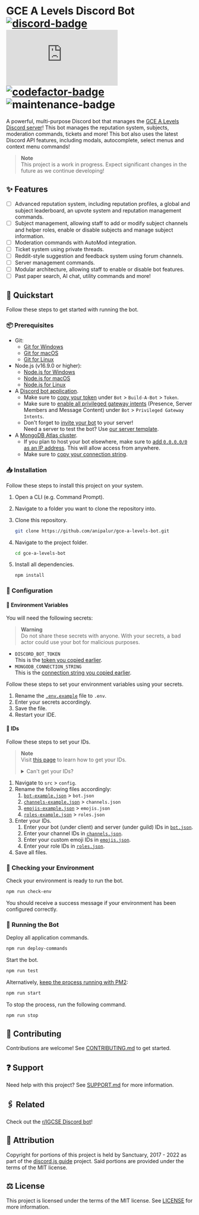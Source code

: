 # GCE A Levels Discord Bot <br/> [![discord-badge]][discord-link] [![discord-js-badge]][discord-js-link] [![codefactor-badge]][codefactor-link] ![maintenance-badge]

A powerful, multi-purpose Discord bot that manages the [GCE A Levels Discord server][discord-link]!
This bot manages the reputation system, subjects, moderation commands, tickets and more!
This bot also uses the latest Discord API features, including modals, autocomplete, select menus and context menu commands!

> **Note**  
> This project is a work in progress. Expect significant changes in the future as we continue developing!

## ✨ Features

- [ ] Advanced reputation system, including reputation profiles, a global and subject leaderboard, an upvote system and reputation management commands.
- [ ] Subject management, allowing staff to add or modify subject channels and helper roles, enable or disable subjects and manage subject information.
- [ ] Moderation commands with AutoMod integration.
- [ ] Ticket system using private threads.
- [ ] Reddit-style suggestion and feedback system using forum channels.
- [ ] Server management commands.
- [ ] Modular architecture, allowing staff to enable or disable bot features.
- [ ] Past paper search, AI chat, utility commands and more!

## 📖 Quickstart

Follow these steps to get started with running the bot.

### 📦 Prerequisites

- Git:
  - [Git for Windows](https://git-scm.com/download/win "Download Git for Windows.")
  - [Git for macOS](https://git-scm.com/download/mac "Download Git for macOS.")
  - [Git for Linux](https://git-scm.com/download/linux "Download Git for Linux.")
- Node.js (v16.9.0 or higher):
  - [Node.js for Windows](https://nodejs.org "Download Node.js for Windows.")
  - [Node.js for macOS](https://nodejs.org "Download Node.js for macOS.")
  - [Node.js for Linux](https://nodejs.org/en/download/package-manager "Download Node.js for Linux.")
- A [Discord bot application](https://discordjs.guide/preparations/setting-up-a-bot-application.html#creating-your-bot "Learn how to create a Discord bot application.").
  - <a name="copy-your-token">Make sure to [copy your token](https://discordjs.guide/preparations/setting-up-a-bot-application.html#your-bot-s-token "Learn how to copy your token.")
    under `Bot` > `Build-A-Bot` > `Token`.</a>
  - Make sure to [enable all privileged gateway intents](https://discord.com/developers/docs/topics/gateway#enabling-privileged-intents "Learn how to enable privileged gateway intents.")
    (Presence, Server Members and Message Content) under `Bot` > `Privileged Gateway Intents`.
  - Don't forget to [invite your bot](https://discordjs.guide/preparations/adding-your-bot-to-servers.html "Learn how to invite your bot to a server.") to your server!  
    Need a server to test the bot? Use [our server template](https://discord.new/3xtyZGkv5spR "Create a server using our template.").
- A [MongoDB Atlas cluster](https://www.mongodb.com/docs/atlas/getting-started "Learn how to create a MongoDB Atlas cluster.").
  - If you plan to host your bot elsewhere, make sure to [add `0.0.0.0/0` as an IP address](https://www.mongodb.com/docs/atlas/security/add-ip-address-to-list "Learn how to add an IP address.").
    This will allow access from anywhere.
  - <a name="copy-your-connection-string">Make sure to [copy your connection string](https://www.mongodb.com/docs/guides/atlas/connection-string "Learn how to copy your connection string.").</a>

### 📥 Installation

Follow these steps to install this project on your system.

1. Open a CLI (e.g. Command Prompt).
2. Navigate to a folder you want to clone the repository into.
3. Clone this repository.

    ```bash
    git clone https://github.com/anipalur/gce-a-levels-bot.git
    ```

4. Navigate to the project folder.

    ```bash
    cd gce-a-levels-bot
    ```

5. Install all dependencies.

    ```bash
    npm install
    ```

### 🔧 Configuration

#### 🔑 Environment Variables

You will need the following secrets:

> **Warning**  
> Do not share these secrets with anyone. With your secrets, a bad actor could use your bot for malicious purposes.

- `DISCORD_BOT_TOKEN`  
  This is the [token you copied earlier](#copy-your-token "Learn how to copy your token.").
- `MONGODB_CONNECTION_STRING`  
  This is the [connection string you copied earlier](#copy-your-connection-string "Learn how to copy your connection string.").

Follow these steps to set your environment variables using your secrets.

1. Rename the [`.env.example`](./.env.example "Open the .env.example file.") file to `.env`.
2. Enter your secrets accordingly.
3. Save the file.
4. Restart your IDE.

#### 🪪 IDs

Follow these steps to set your IDs.

> **Note**  
> Visit [this page](https://support.discord.com/hc/articles/206346498 "Learn how to get your IDs.") to learn how to get your IDs.
>
> <details>
>
> <summary>Can't get your IDs?</summary>
>
> 1. Mention the bot (@bot-name), channel (#channel-name) or role (@role-name).
> 2. Add a backslash (<kbd> \ </kbd>) before the mention.
> 3. Send the message.
> 4. Copy the number. This is the corresponding ID.
>  
> </details>

1. Navigate to `src` > `config`.
2. Rename the following files accordingly:
    1. [`bot-example.json`](./src/config/bot-example.json "Open the bot-example.json file.") > `bot.json`
    2. [`channels-example.json`](./src/config/channels-example.json "Open the channels-example.json file.") > `channels.json`
    3. [`emojis-example.json`](./src/config/emojis-example.json "Open the emojis-example.json file.") > `emojis.json`
    4. [`roles-example.json`](./src/config/roles-example.json "Open the roles-example.json file.") > `roles.json`
3. Enter your IDs.
    1. Enter your bot (under client) and server (under guild) IDs in [`bot.json`](./src/config/bot.json "Open the bot.json file.").
    2. Enter your channel IDs in [`channels.json`](./src/config/channels.json "Open the channels.json file.").
    3. Enter your custom emoji IDs in [`emojis.json`](./src/config/emojis.json "Open the emojis.json file.").
    4. Enter your role IDs in [`roles.json`](./src/config/roles.json "Open the roles.json file.").
4. Save all files.

### 🚨 Checking your Environment

Check your environment is ready to run the bot.

```bash
npm run check-env
```

You should receive a success message if your environment has been configured correctly.

### 🚀 Running the Bot

Deploy all application commands.

```bash
npm run deploy-commands
```

Start the bot.

```bash
npm run test
```

Alternatively, [keep the process running with PM2](https://discordjs.guide/improving-dev-environment/pm2.html "Learn more about running your bot with PM2."):

```bash
npm run start
```

To stop the process, run the following command.

```bash
npm run stop
```

## 🤝 Contributing

Contributions are welcome! See [CONTRIBUTING.md](./CONTRIBUTING.md "View the CONTRIBUTING.md file.") to get started.

## ❓ Support

Need help with this project? See [SUPPORT.md](./.github/SUPPORT.md "View the SUPPORT.md file.") for more information.

## 🖇️ Related

Check out the [r/IGCSE Discord bot](https://github.com/Sachin-dot-py/r-IGCSEBot "Learn more about the r/IGCSE Discord bot!")!

## 🙏 Attribution

Copyright for portions of this project is held by Sanctuary, 2017 - 2022 as part of the [discord.js guide](https://github.com/discordjs/guide "Learn more about the discord.js guide.") project.
Said portions are provided under the terms of the MIT license.

## ⚖️ License

This project is licensed under the terms of the MIT license.
See [LICENSE](./LICENSE "View the LICENSE file.") for more information.

[discord-badge]: https://img.shields.io/discord/860720106938433556?style=flat-square&logo=discord&label=Discord&labelColor=35393E&color=5865F2
[discord-js-badge]: https://img.shields.io/github/package-json/dependency-version/anipalur/gce-a-levels-bot/discord.js?style=flat-square&label=discord.js%20Version&labelColor=35393E&color=5865F2
[codefactor-badge]: https://img.shields.io/codefactor/grade/github/anipalur/gce-a-levels-bot/main?style=flat-square&label=Code%20Quality&labelColor=35393E
[maintenance-badge]: https://img.shields.io/badge/Maintained%3F-Yes-44CC11?style=flat-square&labelColor=35393E

[discord-link]: https://discord.gg/eFpRcRzcf7 "Join the GCE A Levels Discord server!"
[discord-js-link]: https://discord.js.org "Learn more about discord.js!"
[codefactor-link]: https://www.codefactor.io/repository/github/anipalur/gce-a-levels-bot "View our code quality grade."
